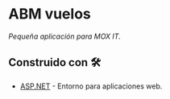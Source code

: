 # ABM vuelos

_Pequeña aplicación para MOX IT._ 

## Construido con 🛠️

* [ASP.NET](https://dotnet.microsoft.com/apps/aspnet) - Entorno para aplicaciones web.
